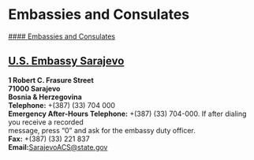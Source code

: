 # Embassies and Consulates

[#### Embassies and Consulates](javascript:void(0); "Embassies and Consulates")

## [U.S. Embassy Sarajevo](https://ba.usembassy.gov/)

**1 Robert C. Frasure Street  
71000 Sarajevo  
Bosnia & Herzegovina  
Telephone:** +(387) (33) 704 000  
**Emergency After-Hours Telephone:** +(387) (33) 704-000. If after dialing you receive a recorded  
message, press “0” and ask for the embassy duty officer.  
**Fax:** +(387) (33) 221 837  
**Email:**[SarajevoACS@state.gov](mailto:SarajevoACS@state.gov)